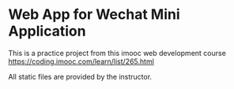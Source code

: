# Web App for Wechat Mini Application

This is a practice project from this imooc web development course 
https://coding.imooc.com/learn/list/265.html

All static files are provided by the instructor.